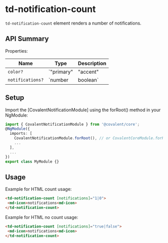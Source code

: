 # td-notification-count

`td-notification-count` element renders a number of notifications.

## API Summary

Properties:

| Name | Type | Description |
| --- | --- | --- |
| `color?` | `"primary" | "accent" | "warn"` | Sets the theme color of the notification tip. Defaults to 'warn'
| `notifications?` | `number | boolean` | Number for the notification count. Shows number if the input is a positive number or its no count state if boolean 'true'

## Setup

Import the [CovalentNotificationModule] using the forRoot() method in your NgModule:

```typescript
import { CovalentNotificationModule } from '@covalent/core';
@NgModule({
  imports: [
    CovalentNotificationModule.forRoot(), // or CovalentCoreModule.forRoot() (included inside of it)
    ...
  ],
  ...
})
export class MyModule {}
```

## Usage

Example for HTML count usage:

 ```html
<td-notification-count [notifications]="1|0">
  <md-icon>notifications<md-icon>
</td-notification-count>
 ```

 Example for HTML no count usage:

 ```html
<td-notification-count [notifications]="true|false">
  <md-icon>notifications<md-icon>
</td-notification-count>
 ```
